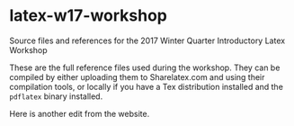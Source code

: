 # latex-w17-workshop
Source files and references for the 2017 Winter Quarter Introductory Latex Workshop

These are the full reference files used during the workshop. They can be compiled by either uploading them to Sharelatex.com and using their compilation tools, or locally if you have a Tex distribution installed and the `pdflatex` binary installed. 

Here is another edit from the website.
